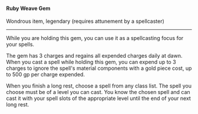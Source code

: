 #### Ruby Weave Gem

Wondrous item, legendary (requires attunement by a spellcaster)

---

While you are holding this gem, you can use it as a spellcasting focus for your spells.

The gem has 3 charges and regains all expended charges daily at dawn. When you cast a spell while holding this gem, you can expend up to 3 charges to ignore the spell's material components with a gold piece cost, up to 500 gp per charge expended.

When you finish a long rest, choose a spell from any class list. The spell you choose must be of a level you can cast. You know the chosen spell and can cast it with your spell slots of the appropriate level until the end of your next long rest.